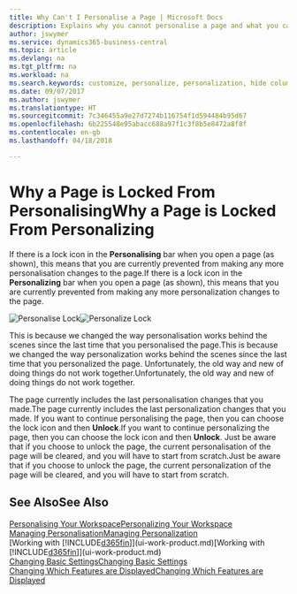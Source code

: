 ```yaml
---
title: Why Can't I Personalise a Page | Microsoft Docs
description: Explains why you cannot personalise a page and what you can do to unlock it so you can personalise it.
author: jswymer
ms.service: dynamics365-business-central
ms.topic: article
ms.devlang: na
ms.tgt_pltfrm: na
ms.workload: na
ms.search.keywords: customize, personalize, personalization, hide columns, remove fields, move fields
ms.date: 09/07/2017
ms.author: jswymer
ms.translationtype: HT
ms.sourcegitcommit: 7c346455a9e27d7274b116754f1d594484b95d67
ms.openlocfilehash: 6b225548e95abacc688a97f1c3f8b5e8472a8f8f
ms.contentlocale: en-gb
ms.lasthandoff: 04/18/2018

---
```

# <a name="why-a-page-is-locked-from-personalizing"></a><span data-ttu-id="0e828-103">Why a Page is Locked From Personalising</span><span class="sxs-lookup"><span data-stu-id="0e828-103">Why a Page is Locked From Personalizing</span></span>
<span data-ttu-id="0e828-104">If there is a lock icon in the **Personalising** bar when you open a page (as shown), this means that you are currently prevented from making any more personalisation changes to the page.</span><span class="sxs-lookup"><span data-stu-id="0e828-104">If there is a lock icon in the **Personalizing** bar when you open a page (as shown), this means that you are currently prevented from making any more personalization changes to the page.</span></span>

<span data-ttu-id="0e828-105">![Personalise Lock](media/personalization-locked.png "Personalise lock")</span><span class="sxs-lookup"><span data-stu-id="0e828-105">![Personalize Lock](media/personalization-locked.png "Personalize lock")</span></span>

<span data-ttu-id="0e828-106">This is because we changed the way personalisation works behind the scenes since the last time that you personalised the page.</span><span class="sxs-lookup"><span data-stu-id="0e828-106">This is because we changed the way personalization works behind the scenes since the last time that you personalized the page.</span></span> <span data-ttu-id="0e828-107">Unfortunately, the old way and new of doing things do not work together.</span><span class="sxs-lookup"><span data-stu-id="0e828-107">Unfortunately, the old way and new of doing things do not work together.</span></span>

<span data-ttu-id="0e828-108">The page currently includes the last personalisation changes that you made.</span><span class="sxs-lookup"><span data-stu-id="0e828-108">The page currently includes the last personalization changes that you made.</span></span> <span data-ttu-id="0e828-109">If you want to continue personalising the page, then you can choose the lock icon and then **Unlock**.</span><span class="sxs-lookup"><span data-stu-id="0e828-109">If you want to continue personalizing the page, then you can choose the lock icon and then **Unlock**.</span></span> <span data-ttu-id="0e828-110">Just be aware that if you choose to unlock the page, the current personalisation of the page will be cleared, and you will have to start from scratch.</span><span class="sxs-lookup"><span data-stu-id="0e828-110">Just be aware that if you choose to unlock the page, the current personalization of the page will be cleared, and you will have to start from scratch.</span></span>


## <a name="see-also"></a><span data-ttu-id="0e828-111">See Also</span><span class="sxs-lookup"><span data-stu-id="0e828-111">See Also</span></span>
[<span data-ttu-id="0e828-112">Personalising Your Workspace</span><span class="sxs-lookup"><span data-stu-id="0e828-112">Personalizing Your Workspace</span></span>](ui-personalization-manage.md)  
[<span data-ttu-id="0e828-113">Managing Personalisation</span><span class="sxs-lookup"><span data-stu-id="0e828-113">Managing Personalization</span></span>](ui-personalization-manage.md)  
<span data-ttu-id="0e828-114">[Working with [!INCLUDE[d365fin](includes/d365fin_md.md)]](ui-work-product.md)</span><span class="sxs-lookup"><span data-stu-id="0e828-114">[Working with [!INCLUDE[d365fin](includes/d365fin_md.md)]](ui-work-product.md)</span></span>  
[<span data-ttu-id="0e828-115">Changing Basic Settings</span><span class="sxs-lookup"><span data-stu-id="0e828-115">Changing Basic Settings</span></span>](ui-change-basic-settings.md)  
[<span data-ttu-id="0e828-116">Changing Which Features are Displayed</span><span class="sxs-lookup"><span data-stu-id="0e828-116">Changing Which Features are Displayed</span></span>](ui-experiences.md)  

